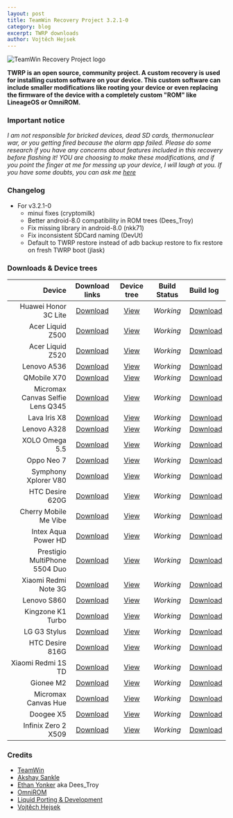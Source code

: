 ```yaml
---
layout: post
title: TeamWin Recovery Project 3.2.1-0
category: blog
excerpt: TWRP downloads
author: Vojtěch Hejsek
---
```


![TeamWin Recovery Project logo](http://liquidporting.github.io/images/twrp.png)

**TWRP is an open source, community project. A custom recovery is used for installing custom software on your device.
 This custom software can include smaller modifications like rooting your device or even replacing
 the firmware of the device with a completely custom "ROM" like LineageOS or OmniROM.**
 
### Important notice
 _I am not responsible for bricked devices, dead SD cards, thermonuclear war, or you getting fired because the alarm app failed.
 Please do some research if you have any concerns about features included in this recovery before flashing it!
 YOU are choosing to make these modifications, and if you point the finger at me for messing up your device, I will laugh at you.
 If you have some doubts, you can ask me [here](https://www.facebook.com/liquidporting/)_

### Changelog
* For v3.2.1-0
  * minui fixes (cryptomilk)
  * Better android-8.0 compatibility in ROM trees (Dees_Troy)
  * Fix missing library in android-8.0 (nkk71)
  * Fix inconsistent SDCard naming (DevUt)
  * Default to TWRP restore instead of adb backup restore to fix restore on fresh TWRP boot (jlask)

### Downloads & Device trees

Device               | Download links       | Device tree          | Build Status         | Build log
--------------------:|:--------------------:|:--------------------:|:--------------------:|:--------------------
Huawei Honor 3C Lite | [Download](https://mega.nz/#!R0lEALAI!G3Th3bETfvZEWyvNKiAQJFrKBrgXRe0DeIwERW6-G7s) | [View](https://github.com/liquidporting/android_device_huawei_holly) | *Working* | [Download](https://mega.nz/#!8xNE3DAC!YnHHc0pnfSqnYMf9gF9cCAlIOi6bnNY3USxX9xyaOA8)
Acer Liquid Z500 | [Download](https://mega.nz/#!IhFX2IxT!tsHSIZujUgNmAfcqSfpCmhl-7Anb6WG6rMPVO7wJ82g) | [View](https://github.com/liquidporting/android_device_acer_acer_Z500) | *Working* | [Download](https://mega.nz/#!dt0wSboJ!36mmJ191_ixStqu0JWoGCa8rNzdQlfkNRgdZAfQaodk)
Acer Liquid Z520 | [Download](https://mega.nz/#!181jzA4L!rtlx6Iy2ngkuEW_eWqwtB8iDvizJhnfcSpDKEEmOMs0) | [View](https://github.com/liquidporting/android_device_acer_acer_Z520) | *Working* | [Download](https://mega.nz/#!h59gTRzB!lVhhN54ifzIij2L9aFfAifWubRKfyFRsnTx3ZEiRlxU)
Lenovo A536 | [Download](https://mega.nz/#!5pVARbYZ!DJjG9ZHQzbPeqaiTtYMB-NHSSXk2ZXFEet4Y7tO7rfw) | [View](https://github.com/liquidporting/android_device_lenovo_A536) | *Working* | [Download](https://mega.nz/#!E4dlXKzT!4gaA6FowiYIXkxfdMpSU8fiLsxYbugabBK75qHp2uTY)
QMobile X70 | [Download](https://mega.nz/#!NwNA0RIS!iA-gY_7OqTp3vjJlhf-LzZ6qyCN9bLD4iUPTX3lTCjw) | [View](https://github.com/liquidporting/android_device_qmobile_J220) | *Working* | [Download](https://mega.nz/#!lxFSzL4D!REvCgWNY8wbdb6FfWKI9KBfkB6cUmSswMvcgOAKea6o)
Micromax Canvas Selfie Lens Q345 | [Download](https://mega.nz/#!85UnESLB!muFOuPOcFsXPEu8osqtghwOk27NZDzUF3spluwV4jgo) | [View](https://github.com/liquidporting/android_device_micromax_Q345) | *Working* | [Download](https://mega.nz/#!YgFkmDxT!feFOYxVFFpF2CgyKC3z1-4IiRWB_oD59_TfEJITcJ7o)
Lava Iris X8 | [Download](https://mega.nz/#!1tUxXYzR!pvycoOQXPincoySDjPWI6F2KAsq5jPb_eR3jqGMjdMY) | [View](https://github.com/liquidporting/android_device_lava_irisX8) | *Working* | [Download](https://mega.nz/#!RgNEQaKC!dUjzGnbhp_PuUyx3h7EEz2HUxiyMyPs0lTF3rsLVJis)
Lenovo A328 | [Download](https://mega.nz/#!4s8lRDjD!L_IcQkO_Bsq0xKPEC_63NBK_5q4WnEB-LSH47ivFTXw) | [View](https://github.com/liquidporting/android_device_lenovo_A328) | *Working* | [Download](https://mega.nz/#!0hMU0JZD!BR5vxe-Aa-G4syePG5GgMoxYu584iS1qmgNLb7wWmi0)
XOLO Omega 5.5 | [Download](https://mega.nz/#!ZpElgYKY!Nix4x03fG161vTpeK4aeM_OHFGobLREDUmal6_XmZcU) | [View](https://github.com/liquidporting/android_device_xolo_omega_5_5) | *Working* | [Download](https://mega.nz/#!gp8GAS4a!ObPKxlWtGVFroxyCxiIyv-xet5jZB-CM_vKA8g74RQU)
Oppo Neo 7 | [Download](https://mega.nz/#!JwMHVLBL!NBCUurqQ66eSmDGPQ-rvIVgi7BKA7vLBcCHn4x_zA6M) | [View](https://github.com/liquidporting/android_device_oppo_A33w) | *Working* | [Download](https://mega.nz/#!5hlQVBAa!A9GXANph15Ki1gJrdA4Swm0QczdlcN7x7K-kEb2oGdY)
Symphony Xplorer V80 | [Download](https://mega.nz/#!50tXyLJa!9lmtBuPEYfOb_Pt-4uGK0XSlnZAp-LAiTU11oJc0xYo) | [View](https://github.com/liquidporting/android_device_symphony_V80) | *Working* | [Download](https://mega.nz/#!EgFkxCgZ!Twj5GkCSsKts6s4IDiNBwa9PU3rBKG3dlJnbNouwbsE)
HTC Desire 620G | [Download](https://mega.nz/#!R5VnybqS!L_io6-xR0SjXjhFzs3o5JQrmrqOc_pa88rvUh19qAcE) | [View](https://github.com/liquidporting/android_device_htc_htc_a31mg_dug) | *Working* | [Download](https://mega.nz/#!ZxdTGRYK!nhFWs-hpc9Cuf5uVw_QlpmTiNr-dL5D4amWlIB7hM_Y)
Cherry Mobile Me Vibe | [Download](https://mega.nz/#!1pEmxY4B!nTLrxYCCzFNzXfFKPXUQjvLO43AAjc1iVam0Q3PEQLA) | [View](https://github.com/liquidporting/android_device_cherry_X170) | *Working* | [Download](https://mega.nz/#!d1MFxKjZ!Abk3hUPuSE2pKgkdK0Apcyvup1BOwOG4ml4enWilX2E)
Intex Aqua Power HD | [Download](https://mega.nz/#!VwNhlALJ!LX1DvJqpLbfKUTMwWzIQNhguKvA79uRnhppap66gcvM) | [View](https://github.com/liquidporting/android_device_intex_Aqua_Power_HD) | *Working* | [Download](https://mega.nz/#!dwt3DK6Z!Q1KYFicwOFFkwHiAQ9Ax-8deidsiWKbNtSj-MIpDCFI)
Prestigio MultiPhone 5504 Duo | [Download](https://mega.nz/#!dwl2BJQK!DJltAaG0v8fLhmjKwd-TXRniVH_W3OHI47OZcfnaBQI) | [View](https://github.com/liquidporting/android_device_prestigio_PSP5504DUO) | *Working* | [Download](https://mega.nz/#!ltdjGTwa!2tHK94JqDyYj2s-9PoDcrC5D2RYdLRCAHNHixj7fXm0)
Xiaomi Redmi Note 3G | [Download](https://mega.nz/#!t4sRiSCC!R6dL6eM97PR5Y90wkiCIXN_voqWs1fSsJOAJLHvLqjw) | [View](https://github.com/liquidporting/android_device_xiaomi_lcsh92_wet_jb9) | *Working* | [Download](https://mega.nz/#!QhV1FIZS!9KBUyavG4g-bcRZfoLQe6U16Y87nXcgCU-hphNemRwA)
Lenovo S860 | [Download](https://mega.nz/#!A9MgnCKD!WnLVyzjby2fjT5NcvF2r_45KSDR5u8kYSR29Gx10AC8) | [View](https://github.com/liquidporting/android_device_lenovo_S860) | *Working* | [Download](https://mega.nz/#!841zFLjD!8Kb6rhhtpcbPL3UfOOi08jlXsRzu1hOBPj-4V0O7usA)
Kingzone K1 Turbo | [Download](https://mega.nz/#!d9UVkRTY!xlAjgR9USgXP4tWY7IZHqs2ZRspEiLKOPnGE8-BsnlE) | [View](https://github.com/liquidporting/android_device_kingzone_K1_turbo) | *Working* | [Download](https://mega.nz/#!ZpckwSJQ!fa-iO7hAcGCfaVUD2nRX-bUbmN1FQQnyzbyaPqnocwg)
LG G3 Stylus | [Download](https://mega.nz/#!Q5cWQagT!Zp2SPARfZRRnok8Zy-UQflH8PwfzQkm1g3ZvCek4sQw) | [View](https://github.com/liquidporting/android_device_lge_b2lss) | *Working* | [Download](https://mega.nz/#!o9U23KaB!OHL19K65vxG_VcJTIm4CSl2vUXuKKmliqWb1g-wutQI)
HTC Desire 816G | [Download](https://mega.nz/#!dsFQxJRR!-j2UFm9jIscjSsN5WAtcuELTSwqGDR6BAUldlEw2w0U) | [View](https://github.com/liquidporting/android_device_htc_htc_a5mgp_dug) | *Working* | [Download](https://mega.nz/#!40lQWarI!jEujM69sx6YRnp9-l99FJrdX4nl7w1TDlMSFMT3oY6M)
Xiaomi Redmi 1S TD | [Download](https://mega.nz/#!ksVU3JRA!7uHkEdhFkZh9X6NB11KxiwZ8KOTE607dP3ObM5r5zFw) | [View](https://github.com/liquidporting/android_device_xiaomi_HM2014011) | *Working* | [Download](https://mega.nz/#!U5ljwaIQ!PDnMjgIrPGI94Pf4QLZxlGbSQaa7uXlkTlCttubbQJ8)
Gionee M2 | [Download](https://mega.nz/#!M1cRnBRB!CUZjG88h8qRlvZgcafwG8Di6StsrHwtrffpwYwW4paw) | [View](https://github.com/liquidporting/android_device_gionee_WBW5506) | *Working* | [Download](https://mega.nz/#!gs11SS5B!8Eoskhsju84st7n5gdy8hxi0zD4myy-A3BiECmXseyI)
Micromax Canvas Hue | [Download](https://mega.nz/#!pgEAzBCZ!gdL6UhDH1OYXTRU9EeUz63vFTNCyeioC3t4MlsUtLc4) | [View](https://github.com/liquidporting/android_device_micromax_AQ5000) | *Working* | [Download](https://mega.nz/#!Y0lDXL5B!8jrqyY3_hcFFzusEdYwVnr9bO075g0txXBU1Z6j-Y5o)
Doogee X5 | [Download](https://mega.nz/#!t1VTFDKI!IXBXbQ7MPeknRtScvkHp48EdpZ-QfbVmdEbRw9q6ZB0) | [View](https://github.com/liquidporting/android_device_doogee_X5) | *Working* | [Download](https://mega.nz/#!l00mUYYK!Bt2MMLp9G-4dFaPe0f6--OEPFWerI84NDes6VLkdeTQ)
Infinix Zero 2 X509 | [Download](https://mega.nz/#!o5EGGSxQ!5isaQxjeZT8aj-ZA1i9EYBoo2XpUvhr-z0OXNVIB_Z8) | [View](https://github.com/liquidporting/android_device_infinix_Infinix_X509) | *Working* | [Download](https://mega.nz/#!ogFwFYxS!VWwXhS_R24ZF8FS0Pcm2AoOo4_Gw2VygMxodubFLRPo)

### Credits
* [TeamWin](https://github.com/TeamWin)
* [Akshay Sankle](https://github.com/zukros)
* [Ethan Yonker](https://github.com/Dees-Troy) aka Dees_Troy
* [OmniROM](https://github.com/omnirom)
* [Liquid Porting & Development](https://github.com/liquidporting)
* [Vojtěch Hejsek](https://github.com/hejsekvojtech)

